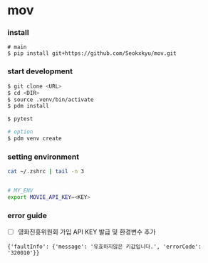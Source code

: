 # mov

### install
```
# main
$ pip install git+https://github.com/Seokxkyu/mov.git
```

### start development
```sh
$ git clone <URL>
$ cd <DIR>
$ source .venv/bin/activate
$ pdm install

$ pytest

# option
$ pdm venv create
```


### setting environment
```bash
cat ~/.zshrc | tail -n 3


# MY_ENV
export MOVIE_API_KEY=<KEY>
```

### error guide
- [ ] 영화진흥위원회 가입 API KEY 발급 및 환경변수 추가 
```
{'faultInfo': {'message': '유효하지않은 키값입니다.', 'errorCode': '320010'}}
```
